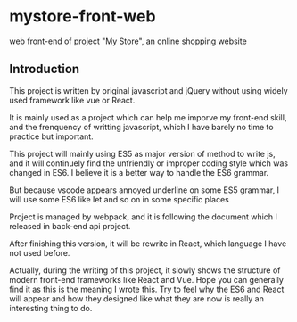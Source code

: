 # mystore-front-web
web front-end of project "My Store", an online shopping website

## Introduction
This project is written by original javascript and jQuery without using widely used framework like vue or React.

It is mainly used as a project which can help me imporve my front-end skill, and the frenquency of writting javascript,
which I have barely no time to practice but important.

This project will mainly using ES5 as major version of method to write js, and it will continuely find the unfriendly or
improper coding style which was changed in ES6. I believe it is a better way to handle the ES6 grammar.

But because vscode appears annoyed underline on some ES5 grammar, I will use some ES6 like let and so on in some specific 
places

Project is managed by webpack, and it is following the document which I released in back-end api project.

After finishing this version, it will be rewrite in React, which language I have not used before.

Actually, during the writing of this project, it slowly shows the structure of modern front-end frameworks like React and 
Vue. Hope you can generally find it as this is the meaning I wrote this. Try to feel why the ES6 and React will appear and
how they designed like what they are now is really an interesting thing to do.
